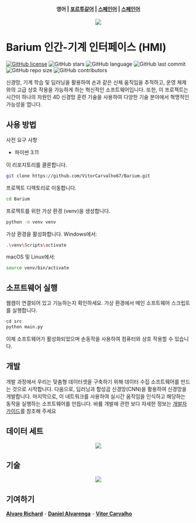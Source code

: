 <h4 align="center">
    <p>
        <b>영어</b> |
        <a href="https://github.com/VitorCarvalho67/Barium/blob/main/README_pt-br.md">포르투갈어</a> |
        <a href="https://github.com/VitorCarvalho67/Barium/blob/main/README_es.md">스페인어</a> |
        <a href="https://github.com/VitorCarvalho67/Barium/blob/main/README_ko.md">스페인어</a>
    </p>
</h4>

<p align="center">
  <img src="https://github.com/VitorCarvalho67/Barium/assets/102667323/c3067279-4aee-4b25-851b-8ebe5fe9449d" />
</p>

# Barium 인간-기계 인터페이스 (HMI)

[![GitHub license](https://img.shields.io/github/license/vitorcarvalho67/Barium)](vitorcarvalho67/Barium/blob/master/LICENSE)
![GitHub stars](https://img.shields.io/github/stars/vitorcarvalho67/Barium)
![GitHub language](https://img.shields.io/github/languages/top/vitorcarvalho67/Barium)
![GitHub last commit](https://img.shields.io/github/last-commit/vitorcarvalho67/Barium)
![GitHub repo size](https://img.shields.io/github/repo-size/vitorcarvalho67/Barium)
![GitHub contributors](https://img.shields.io/github/contributors/vitorcarvalho67/Barium)

신경망, 기계 학습 및 딥러닝을 활용하여 손과 같은 신체 움직임을 추적하고, 운영 체제와의 고급 상호 작용을 가능하게 하는 혁신적인 소프트웨어입니다. 또한, 이 프로젝트는 시간이 하나의 차원인 4D 신경망 훈련 기술을 사용하여 다양한 기술 분야에서 혁명적인 가능성을 엽니다.

## 사용 방법

사전 요구 사항

*  파이썬 3.11

이 리포지토리를 클론합니다.

```bash
git clone https://github.com/VitorCarvalho67/Barium.git
```
프로젝트 디렉토리로 이동합니다.

```bash
cd Barium
```

프로젝트를 위한 가상 환경 (venv)을 생성합니다.

```bash
python -m venv venv
```

가상 환경을 활성화합니다.
Windows에서:

```bash
.\venv\Scripts\activate
```

macOS 및 Linux에서:

```bash
source venv/bin/activate
```

## 소프트웨어 실행

웹캠이 연결되어 있고 기능하는지 확인하세요.
가상 환경에서 메인 소프트웨어 스크립트를 실행합니다.

```python
cd src
python main.py
```

이제 소프트웨어가 활성화되었으며 손동작을 사용하여 컴퓨터와 상호 작용할 수 있습니다.

## 개발

개발 과정에서 우리는 맞춤형 데이터셋을 구축하기 위해 데이터 수집 소프트웨어를 만드는 것으로 시작합니다. 다음으로, 딥러닝과 합성곱 신경망(CNN)을 활용하여 신경망을 개발합니다. 마지막으로, 이 네트워크를 사용하여 실시간 움직임을 인식하고 해당하는 동작을 실행하는 소프트웨어를 만듭니다. 바륨 개발에 관한 보다 자세한 정보는 [개발자 가이드][Dev]를 참조해 주세요


## 데이터 세트

<p align="center">
  <img src="https://github.com/VitorCarvalho67/Barium/assets/102667323/e036d641-13af-40fd-bda5-18aee6fab524" />
</p>

## 기술

<p align="center">
  <img src="https://github.com/Daniel-Alvarenga/Barium/assets/128755697/6062d456-7840-4df6-b325-0d7b3380e9d5" />
</p>

## 기여하기

**[Alvaro Richard]** -
**[Daniel Alvarenga]** -
**[Vitor Carvalho]**

[Alvaro Richard]: https://github.com/alvarorichard
[Daniel Alvarenga]: https://github.com/Daniel-Alvarenga
[Vitor Carvalho]: https://github.com/VitorCarvalho67


[dev]:DEV.md  